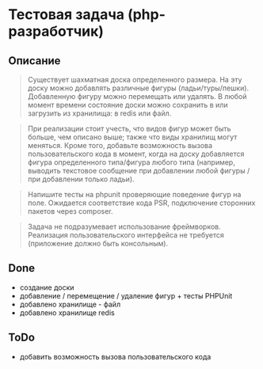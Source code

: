 # Тестовая задача (php-разработчик)

## Описание

> Существует шахматная доска определенного размера. На эту доску можно добавлять различные фигуры (ладьи/туры/пешки). Добавленную фигуру можно перемещать или удалять. В любой момент времени состояние доски можно сохранить в или загрузить из хранилища: в redis или файл.

> При реализации стоит учесть, что видов фигур может быть больше, чем описано выше; также что виды хранилищ могут меняться. Кроме того, добавьте возможность вызова пользовательского кода в момент, когда на доску добавляется фигура определенного типа/фигура любого типа (например, выводить текстовое сообщение при добавлении любой фигуры / при добавлении только ладьи).

> Напишите тесты на phpunit проверяющие поведение фигур на поле. Ожидается соответствие кода PSR, подключение сторонних пакетов через composer.

> Задача не подразумевает использование фреймворков. Реализация пользовательского интерфейса не требуется (приложение должно быть консольным).

## Done
* создание доски
* добавление / перемещение / удаление фигур + тесты PHPUnit
* добавлено хранилище - файл
* добавлено хранилище redis

## ToDo
* добавить возможность вызова пользовательского кода
